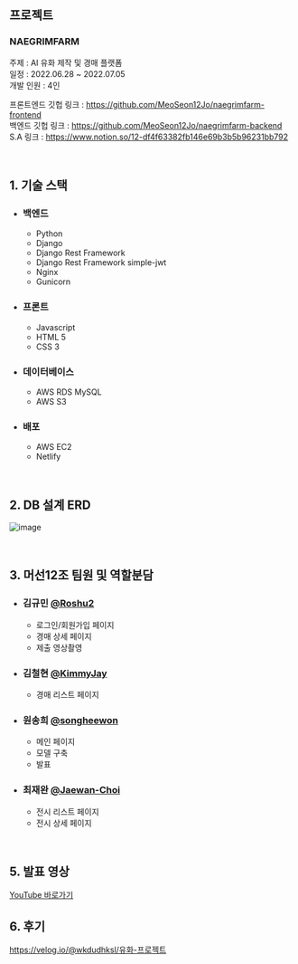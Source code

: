 ## 프로젝트 
### NAEGRIMFARM

주제 : AI 유화 제작 및 경매 플랫폼<br>
일정 : 2022.06.28 ~ 2022.07.05<br>
개발 인원 : 4인

프론트엔드 깃헙 링크 : https://github.com/MeoSeon12Jo/naegrimfarm-frontend<br>
백엔드 깃헙 링크 : https://github.com/MeoSeon12Jo/naegrimfarm-backend<br>
S.A 링크 : https://www.notion.so/12-df4f63382fb146e69b3b5b96231bb792

<br>

## 1. 기술 스택
* ### 백엔드
    * Python
    * Django
    * Django Rest Framework
    * Django Rest Framework simple-jwt
    * Nginx
    * Gunicorn
* ### 프론트
    * Javascript
    * HTML 5
    * CSS 3
* ### 데이터베이스
    * AWS RDS MySQL
    * AWS S3
* ### 배포
    * AWS EC2
    * Netlify

<br>

## 2. DB 설계 ERD
![image](https://user-images.githubusercontent.com/104349901/176180110-e427d664-8898-45e9-9faa-175b1fa96b12.png)

<br>

## 3. 머선12조 팀원 및 역할분담
* ### **김규민** <a href="https://github.com/Roshu2">@Roshu2</a><br>
    * 로그인/회원가입 페이지
    * 경매 상세 페이지
    * 제출 영상촬영
* ### **김철현** <a href="https://github.com/KimmyJay">@KimmyJay</a><br>
    * 경매 리스트 페이지
* ### **원송희** <a href="https://github.com/songheewon">@songheewon</a><br>
    * 메인 페이지
    * 모델 구축
    * 발표
* ### **최재완** <a href="https://github.com/Jaewan-Choi">@Jaewan-Choi</a><br>
    * 전시 리스트 페이지
    * 전시 상세 페이지

<br>


## 5. 발표 영상
<a href="https://www.youtube.com/watch?v=wEweiq_PSL8&ab_channel=%EB%A1%9C%EC%8A%88">YouTube 바로가기</a>


## 6. 후기
https://velog.io/@wkdudhksl/유화-프로젝트
